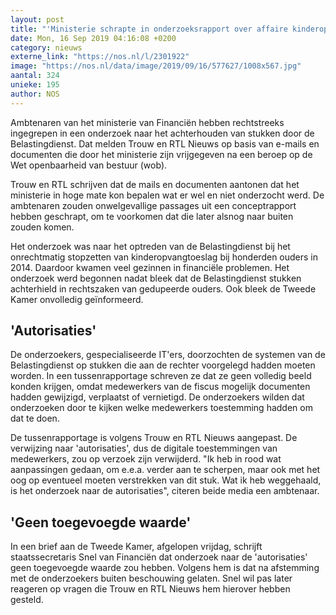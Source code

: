 ```yaml
---
layout: post
title: "'Ministerie schrapte in onderzoeksrapport over affaire kinderopvangtoeslag'"
date: Mon, 16 Sep 2019 04:16:08 +0200
category: nieuws
externe_link: "https://nos.nl/l/2301922"
image: "https://nos.nl/data/image/2019/09/16/577627/1008x567.jpg"
aantal: 324
unieke: 195
author: NOS
---
```


<p>Ambtenaren van het ministerie van Financiën hebben rechtstreeks ingegrepen in een onderzoek naar het achterhouden van stukken door de Belastingdienst. Dat melden Trouw en RTL Nieuws op basis van e-mails en documenten die door het ministerie zijn vrijgegeven na een beroep op de Wet openbaarheid van bestuur (wob).</p>
<p>Trouw en RTL schrijven dat de mails en documenten aantonen dat het ministerie in hoge mate kon bepalen wat er wel en niet onderzocht werd. De ambtenaren zouden onwelgevallige passages uit een conceptrapport hebben geschrapt, om te voorkomen dat die later alsnog naar buiten zouden komen.</p>
<p>Het onderzoek was naar het optreden van de Belastingdienst bij het onrechtmatig stopzetten van kinderopvangtoeslag bij honderden ouders in 2014. Daardoor kwamen veel gezinnen in financiële problemen. Het onderzoek werd begonnen nadat bleek dat de Belastingdienst stukken achterhield in rechtszaken van gedupeerde ouders. Ook bleek de Tweede Kamer onvolledig geïnformeerd.</p>
<h2>'Autorisaties'</h2>
<p>De onderzoekers, gespecialiseerde IT'ers, doorzochten de systemen van de Belastingdienst op stukken die aan de rechter voorgelegd hadden moeten worden. In een tussenrapportage schreven ze dat ze geen volledig beeld konden krijgen, omdat medewerkers van de fiscus mogelijk documenten hadden gewijzigd, verplaatst of vernietigd. De onderzoekers wilden dat onderzoeken door te kijken welke medewerkers toestemming hadden om dat te doen.</p>
<p>De tussenrapportage is volgens Trouw en RTL Nieuws aangepast. De verwijzing naar 'autorisaties', dus de digitale toestemmingen van medewerkers, zou op verzoek zijn verwijderd. "Ik heb in rood wat aanpassingen gedaan, om e.e.a. verder aan te scherpen, maar ook met het oog op eventueel moeten verstrekken van dit stuk. Wat ik heb weggehaald, is het onderzoek naar de autorisaties", citeren beide media een ambtenaar.</p>
<h2>'Geen toegevoegde waarde'</h2>
<p>In een brief aan de Tweede Kamer, afgelopen vrijdag, schrijft staatssecretaris Snel van Financiën dat onderzoek naar de 'autorisaties' geen toegevoegde waarde zou hebben. Volgens hem is dat na afstemming met de onderzoekers buiten beschouwing gelaten. Snel wil pas later reageren op vragen die Trouw en RTL Nieuws hem hierover hebben gesteld.</p>
